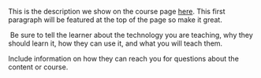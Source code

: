 This is the description we show on the course page [here](https://lab.github.com/wesovilabs-training/diving-into-rust). This first paragraph will be featured at the top of the page so make it great.
​

​
Be sure to tell the learner about the technology you are teaching, why they should learn it, how they can use it, and what you will teach them.
​


Include information on how they can reach you for questions about the content or course. 